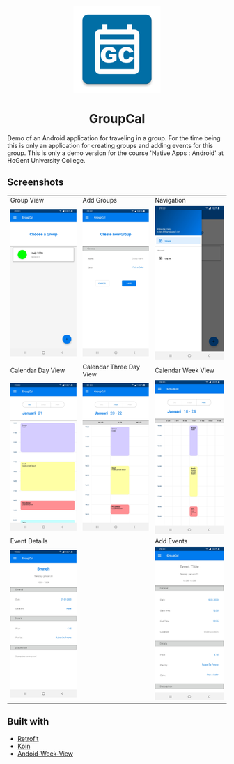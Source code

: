 <p align="center">
<img src="./GroupCal/app/src/main/ic_launcher-web.png?raw=true" width="200px"/>
</p>

<h1 align="center">GroupCal</h1>

Demo of an Android application for traveling in a group. For the time being this is only an application for creating groups and adding events for this group. This is only a demo version for the course 'Native Apps : Android' at HoGent University College.

## Screenshots

<table>
  <tr>
  </tr>
  <tr>
    <td>Group View</td>
    <td>Add Groups</td>
    <td>Navigation</td>
  </tr>
  <tr>
    <td><img src="./Screenshots/groups.jpg?raw=true" width="256px"></td>
    <td><img src="./Screenshots/add-group.jpg?raw=true" width="256px"></td>
    <td><img src="./Screenshots/drawer.jpg?raw=true" width="256px"></td>
  </tr>
  <tr>
    <td>Calendar Day View</td>
    <td>Calendar Three Day View</td>
    <td>Calendar Week View</td>
  </tr>
  <tr>
    <td><img src="./Screenshots/dayview.jpg?raw=true" width="256px"></td>
    <td><img src="./Screenshots/threedayview.jpg?raw=true" width="256px"></td>
    <td><img src="./Screenshots/weekview.jpg?raw=true" width="256px"></td>
  </tr>
  <tr>
    <td>Event Details</td>
    <td></td>
    <td>Add Events</td>
  </tr>
  <tr>
    <td><img src="./Screenshots/event-details.jpg?raw=true" width="256px"></td>
    <td></td>
    <td><img src="./Screenshots/add-event.jpg?raw=true" width="256px"></td>
  </tr>
</table>


## Built with

* [Retrofit](https://square.github.io/retrofit/)
* [Koin](https://github.com/InsertKoinIO/koin)
* [Andoid-Week-View](https://github.com/thellmund/Android-Week-View)
